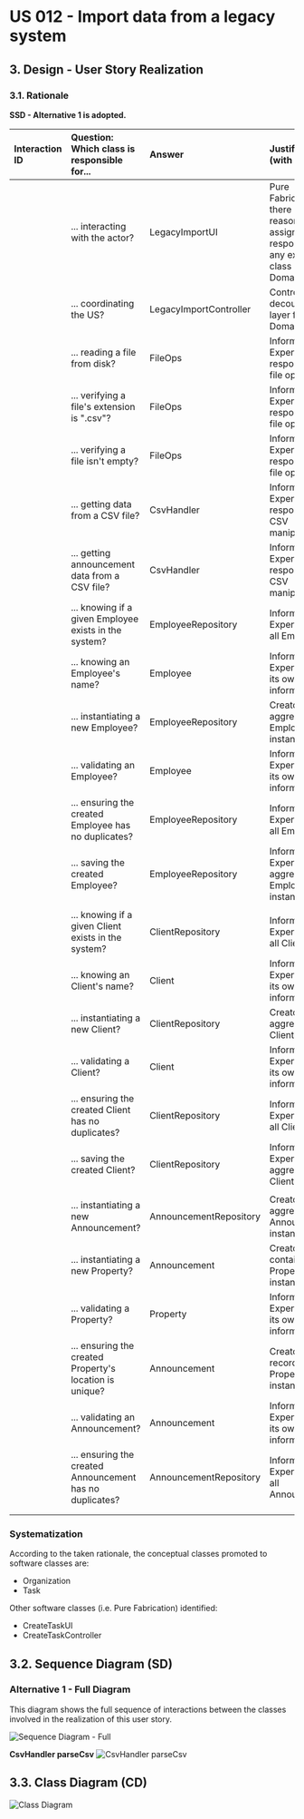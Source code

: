 # US 012 - Import data from a legacy system

## 3. Design - User Story Realization 

### 3.1. Rationale

**SSD - Alternative 1 is adopted.**



| Interaction ID | Question: Which class is responsible for...              | Answer                 | Justification (with patterns)                                                                                  |
|:---------------|:---------------------------------------------------------|:-----------------------|:---------------------------------------------------------------------------------------------------------------|
|                | ... interacting with the actor?                          | LegacyImportUI         | 	Pure Fabrication: there is no reason to assign this responsibility to any existing class in the Domain Model. |
|                | ... coordinating the US?	                                | LegacyImportController | Controller: decouple the UI layer from the Domain Layer                                                        |
|                | ... reading a file from disk?                            | FileOps                | Information Expert: responsible for file operations                                                            |
|                | ... verifying a file's extension is ".csv"?              | FileOps                | Information Expert: responsible for file operations                                                            |
|                | ... verifying a file isn't empty?                        | FileOps                | Information Expert: responsible for file operations                                                            |
|                | ... getting data from a CSV file?                        | CsvHandler             | Information Expert: responsible for CSV manipulation                                                           |
|                | ... getting announcement data from a CSV file?           | CsvHandler             | Information Expert: responsible for CSV manipulation                                                           |
|                | ... knowing if a given Employee exists in the system?    | EmployeeRepository     | Information Expert: knows all Employees                                                                        |
|                | ... knowing an Employee's name?                          | Employee               | Information Expert: knows its own information                                                                  |
|                | ... instantiating a new Employee?                        | EmployeeRepository     | Creator (rule 1): aggregates Employee instances                                                                |
|                | ... validating an Employee?                              | Employee               | Information Expert: knows its own information                                                                  |
|                | ... ensuring the created Employee has no duplicates?     | EmployeeRepository     | Information Expert: knows all Employees                                                                        |
|                | ... saving the created Employee?                         | EmployeeRepository     | Information Expert: aggregates Employee instances                                                              |
|                |                                                          |                        |                                                                                                                |
|                | ... knowing if a given Client exists in the system?      | ClientRepository       | Information Expert: knows all Clients                                                                          |
|                | ... knowing an Client's name?                            | Client                 | Information Expert: knows its own information                                                                  |
|                | ... instantiating a new Client?                          | ClientRepository       | Creator (rule 1): aggregates Client instances                                                                  |
|                | ... validating a Client?                                 | Client                 | Information Expert: knows its own information                                                                  |
|                | ... ensuring the created Client has no duplicates?       | ClientRepository       | Information Expert: knows all Clients                                                                          |
|                | ... saving the created Client?                           | ClientRepository       | Information Expert: aggregates Client instances                                                                |
|                |                                                          |                        |                                                                                                                |
|                | ... instantiating a new Announcement?                    | AnnouncementRepository | Creator (rule 1): aggregates Announcement instances                                                            |
|                | ... instantiating a new Property?                        | Announcement           | Creator (rule 1): contains Property instances                                                                  |
|                | ... validating a Property?                               | Property               | Information Expert: knows its own information                                                                  |
|                | ... ensuring the created Property's location is unique?  | Announcement           | Creator (rule 2): records Property instances                                                                   |
|                | ... validating an Announcement?                          | Announcement           | Information Expert: knows its own information                                                                  |
|                | ... ensuring the created Announcement has no duplicates? | AnnouncementRepository | Information Expert: knows all Announcements                                                                    |
|                |                                                          |                        |                                                                                                                |
|                |                                                          |                        |                                                                                                                |


### Systematization ##

According to the taken rationale, the conceptual classes promoted to software classes are: 

 * Organization
 * Task

Other software classes (i.e. Pure Fabrication) identified: 

 * CreateTaskUI  
 * CreateTaskController


## 3.2. Sequence Diagram (SD)

### Alternative 1 - Full Diagram

This diagram shows the full sequence of interactions between the classes involved in the realization of this user story.

![Sequence Diagram - Full](svg/us012-sequence-diagram.svg)

**CsvHandler parseCsv**
![CsvHandler parseCsv](svg/SD_CsvHandler_parseCsv.svg)

## 3.3. Class Diagram (CD)
![Class Diagram](svg/us012-class-diagram.svg)

